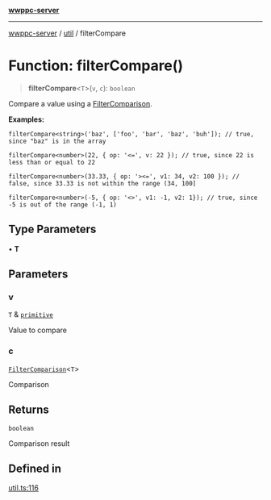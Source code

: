 [**wwppc-server**](../../README.md)

***

[wwppc-server](../../modules.md) / [util](../README.md) / filterCompare

# Function: filterCompare()

> **filterCompare**\<`T`\>(`v`, `c`): `boolean`

Compare a value using a [FilterComparison](../type-aliases/FilterComparison.md).

**Examples:**

```
filterCompare<string>('baz', ['foo', 'bar', 'baz', 'buh']); // true, since "baz" is in the array
```
```
filterCompare<number>(22, { op: '<=', v: 22 }); // true, since 22 is less than or equal to 22
```
```
filterCompare<number>(33.33, { op: '><=', v1: 34, v2: 100 }); // false, since 33.33 is not within the range (34, 100]
```
```
filterCompare<number>(-5, { op: '<>', v1: -1, v2: 1}); // true, since -5 is out of the range (-1, 1)
```

## Type Parameters

• **T**

## Parameters

### v

`T` & [`primitive`](../type-aliases/primitive.md)

Value to compare

### c

[`FilterComparison`](../type-aliases/FilterComparison.md)\<`T`\>

Comparison

## Returns

`boolean`

Comparison result

## Defined in

[util.ts:116](https://github.com/WWPPC/WWPPC-server/blob/f21384f154c6e2184ddc59d99a3230ee362152e8/src/util.ts#L116)
